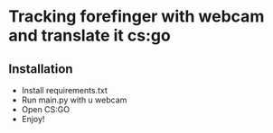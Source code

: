 # Tracking forefinger with webcam and translate it cs:go
## Installation
* Install requirements.txt
* Run main.py with u webcam
* Open CS:GO
* Enjoy!
